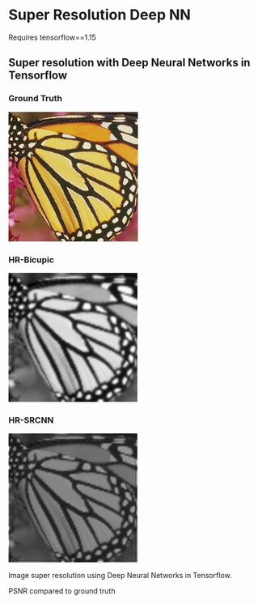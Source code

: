 # Super Resolution Deep NN

Requires tensorflow==1.15

## Super resolution with Deep Neural Networks in Tensorflow 

### Ground Truth

![input image](image/butterfly_GT.bmp)

### HR-Bicupic

![input image](results/bicubic_int.bmp)

### HR-SRCNN

![input image](results/final_output_1.bmp)

Image super resolution using Deep Neural Networks in Tensorflow. 

PSNR compared to ground truth 


